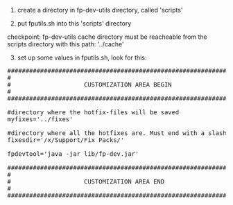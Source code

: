 1. create a directory in fp-dev-utils directory, called 'scripts'

2. put fputils.sh into this 'scripts' directory

checkpoint: fp-dev-utils cache directory must be reacheable from the scripts directory with this path: '../cache'

3. set up some values in fputils.sh, look for this:

<pre>
############################################################################
#                                                                          #
#                    CUSTOMIZATION AREA BEGIN                              #
#                                                                          #
############################################################################

#directory where the hotfix-files will be saved
myfixes='../fixes'

#directory where all the hotfixes are. Must end with a slash!
fixesdir='/x/Support/Fix Packs/'

fpdevtool='java -jar lib/fp-dev.jar'

############################################################################
#                                                                          #
#                    CUSTOMIZATION AREA END                                #
#                                                                          #
############################################################################



</pre>